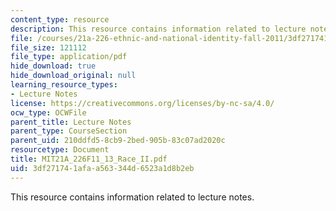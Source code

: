 ```yaml
---
content_type: resource
description: This resource contains information related to lecture notes.
file: /courses/21a-226-ethnic-and-national-identity-fall-2011/3df271741afaa563344d6523a1d8b2eb_MIT21A_226F11_13_Race_II.pdf
file_size: 121112
file_type: application/pdf
hide_download: true
hide_download_original: null
learning_resource_types:
- Lecture Notes
license: https://creativecommons.org/licenses/by-nc-sa/4.0/
ocw_type: OCWFile
parent_title: Lecture Notes
parent_type: CourseSection
parent_uid: 210ddfd5-8cb9-2bed-905b-83c07ad2020c
resourcetype: Document
title: MIT21A_226F11_13_Race_II.pdf
uid: 3df27174-1afa-a563-344d-6523a1d8b2eb
---
```

This resource contains information related to lecture notes.